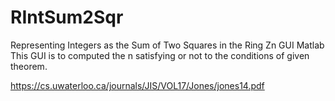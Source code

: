 # RIntSum2Sqr
Representing Integers as the Sum of Two Squares in the Ring Zn
GUI Matlab
This GUI is to computed the n satisfying or not to the conditions of given theorem.



https://cs.uwaterloo.ca/journals/JIS/VOL17/Jones/jones14.pdf
